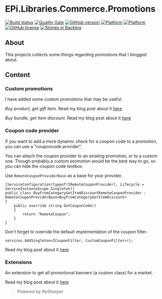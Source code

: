 # EPi.Libraries.Commerce.Promotions

[![Build status](https://ci.appveyor.com/api/projects/status/a51v82pm4p374ojs/branch/master?svg=true)](https://ci.appveyor.com/project/jstemerdink/epi-libraries-promotions/branch/master)
[![Quality Gate](https://sonarqube.com/api/badges/gate?key=jstemerdink:EPi.Libraries.Commerce.Promotions)](https://sonarqube.com/dashboard/index/jstemerdink:EPi.Libraries.Commerce.Promotions)
[![GitHub version](https://badge.fury.io/gh/jstemerdink%2FEPi.Libraries.Commerce.Promotions.svg)](https://badge.fury.io/gh/jstemerdink%2FEPi.Libraries.Commerce.Promotions)
[![Platform](https://img.shields.io/badge/platform-.NET%204.6.1-blue.svg?style=flat)](https://msdn.microsoft.com/en-us/library/w0x726c2%28v=vs.110%29.aspx)
[![Platform](https://img.shields.io/badge/EPiServer%20Commerce-%2011.0.0-orange.svg?style=flat)](http://world.episerver.com/commerce/)
[![GitHub license](https://img.shields.io/badge/license-MIT%20license-blue.svg?style=flat)](LICENSE)
[![Stories in Backlog](https://badge.waffle.io/jstemerdink/EPi.Libraries.Commerce.Promotions.svg?label=enhancement&title=Backlog)](http://waffle.io/jstemerdink/EPi.Libraries.Commerce.Promotions)

## About
This projects collects some things regarding promotions that I blogged about.

## Content

### Custom promotions
I have added some custom promotions that may be useful.

*Buy product, get gift item.* Read my blog post about it [here](https://jstemerdink.wordpress.com/2017/02/28/buy-products-get-gift/)

*Buy bundle, get item discount.* Read my blog post about it [here](https://jstemerdink.wordpress.com/2017/02/28/buy-products-get-gift/)

### Coupon code provider
If you want to add a more dynamic check for a coupon code to a promotion, you can use a "couponcode provider". 

You can attach the coupon provider to an existing promotion, or to a custom one. 
Though probably a custom promotion would be the best way to go, so you can hide the coupon code textbox.

Use ```RemoteCouponProviderBase``` as a base for your provider.

```
[ServiceConfiguration(typeof(IRemoteCouponProvider), Lifecycle = ServiceInstanceScope.Singleton)]
public class BuyFromCategoryGetItemDiscountRemoteCouponProvider : RemoteCouponProviderBase<BuyFromCategoryGetItemDiscount>
{
    public override string GetCouponCode()
    {
        return "RemoteCoupon";
    }
}
```

Don't forget to override the default implementation of the coupon filter.

```
services.AddSingleton<ICouponFilter, CustomCouponFilter>();
```

Read my blog post about it [here](https://jstemerdink.wordpress.com/2017/08/16/a-custom-coupon-code-provider/)

### Extensions

An extension to get all promotional banners (a custom class) for a market.

Read my blog post about it [here](https://jstemerdink.wordpress.com/2016/07/18/new-promotions-and-their-banners/)



> *Powered by ReSharper*